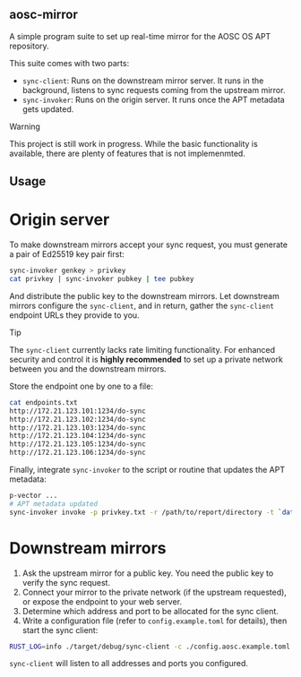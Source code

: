 aosc-mirror
-----------

A simple program suite to set up real-time mirror for the AOSC OS APT repository.

This suite comes with two parts:

- `sync-client`: Runs on the downstream mirror server. It runs in the background, listens to sync requests coming from the upstream mirror.
- `sync-invoker`: Runs on the origin server. It runs once the APT metadata gets updated.

> [!Warning]
> This project is still work in progress. While the basic functionality is available, there are plenty of features that is not implemenmted.

Usage
-----

Origin server
=============

To make downstream mirrors accept your sync request, you must generate a pair of Ed25519 key pair first:

```bash
sync-invoker genkey > privkey
cat privkey | sync-invoker pubkey | tee pubkey
```

And distribute the public key to the downstream mirrors. Let downstream mirrors configure the `sync-client`, and in return, gather the `sync-client` endpoint URLs they provide to you.

> [!Tip]
>
> The `sync-client` currently lacks rate limiting functionality. For enhanced security and control it is **highly recommended** to set up a private network between you and the downstream mirrors.

Store the endpoint one by one to a file:

```bash
cat endpoints.txt
http://172.21.123.101:1234/do-sync
http://172.21.123.102:1234/do-sync
http://172.21.123.103:1234/do-sync
http://172.21.123.104:1234/do-sync
http://172.21.123.105:1234/do-sync
http://172.21.123.106:1234/do-sync
```

Finally, integrate `sync-invoker` to the script or routine that updates the APT metadata:

```bash
p-vector ...
# APT metadata updated
sync-invoker invoke -p privkey.txt -r /path/to/report/directory -t `date '+%s'` -e endpoints.txt
```

Downstream mirrors
==================

1. Ask the upstream mirror for a public key. You need the public key to verify the sync request.
2. Connect your mirror to the private network (if the upstream requested), or expose the endpoint to your web server.
3. Determine which address and port to be allocated for the sync client.
4. Write a configuration file (refer to `config.example.toml` for details), then start the sync client:

```bash
RUST_LOG=info ./target/debug/sync-client -c ./config.aosc.example.toml daemon
```

`sync-client` will listen to all addresses and ports you configured.
